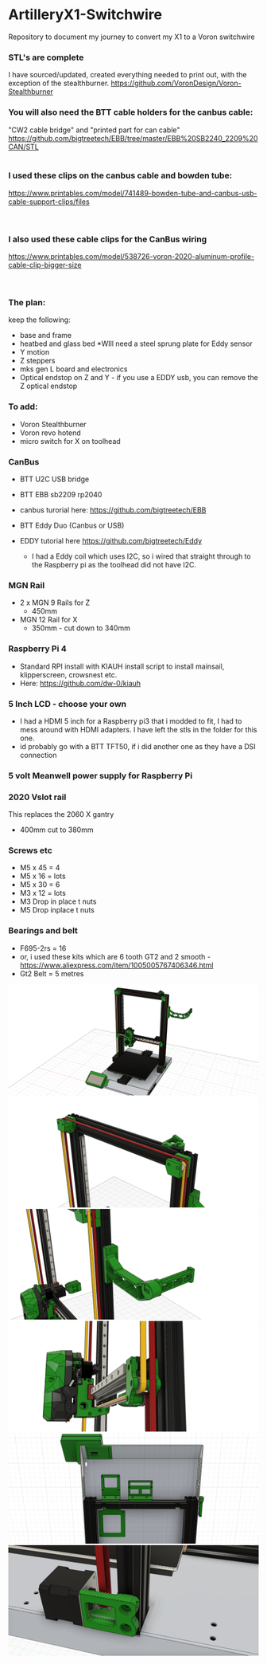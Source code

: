 # ArtilleryX1-Switchwire

Repository to document my journey to convert my X1 to a Voron switchwire

### STL's are complete
I have sourced/updated, created everything needed to print out, with the exception of the stealthburner.
https://github.com/VoronDesign/Voron-Stealthburner

### You will also need the BTT cable holders for the canbus cable: 
"CW2 cable bridge" and "printed part for can cable" <br>
https://github.com/bigtreetech/EBB/tree/master/EBB%20SB2240_2209%20CAN/STL 
<br>
<br>
### I used these clips on the canbus cable and bowden tube:
https://www.printables.com/model/741489-bowden-tube-and-canbus-usb-cable-support-clips/files
<br>
<br>
<br>
### I also used these cable clips for the CanBus wiring 
https://www.printables.com/model/538726-voron-2020-aluminum-profile-cable-clip-bigger-size
<br>
<BR>
<br>
### The plan:
keep the following:
  - base and frame
  - heatbed and glass bed *WIll need a steel sprung plate for Eddy sensor
  - Y motion
  - Z steppers
  - mks gen L board and electronics
  - Optical endstop on Z and Y - if you use a EDDY usb, you can remove the Z optical endstop 

### To add:
- Voron Stealthburner
- Voron revo hotend
- micro switch for X on toolhead
  
### CanBus
  - BTT U2C USB bridge
  - BTT EBB sb2209 rp2040
  - canbus turorial here: https://github.com/bigtreetech/EBB
  
  - BTT Eddy Duo (Canbus or USB)
  - EDDY tutorial here https://github.com/bigtreetech/Eddy
    - I had a Eddy coil which uses I2C, so i wired that straight through to the Raspberry pi as the toolhead did not have I2C.
### MGN Rail
  - 2 x MGN 9 Rails for Z
    - 450mm
  - MGN 12 Rail for X
    - 350mm - cut down to 340mm
### Raspberry Pi 4
  - Standard RPI install with KIAUH install script to install mainsail, klipperscreen, crowsnest etc.
  - Here: https://github.com/dw-0/kiauh
        
### 5 Inch LCD - choose your own
  - I had a HDMI 5 inch for a Raspberry pi3 that i modded to fit, I had to mess around with HDMI adapters. I have left the stls in the folder for this one.
  - id probably go with a BTT TFT50, if i did another one as they have a DSI connection
  
### 5 volt Meanwell power supply for Raspberry Pi

### 2020 Vslot rail  
  This replaces the 2060 X gantry
  - 400mm cut to 380mm

### Screws etc
- M5 x 45 = 4
- M5 x 16 = lots
- M5 x 30 = 6
- M3 x 12 = lots
- M3 Drop in place t nuts
- M5 Drop inplace t nuts

### Bearings and belt 
- F695-2rs = 16
 - or, i used these kits which are 6 tooth GT2 and 2 smooth - https://www.aliexpress.com/item/1005005767406346.html
- Gt2 Belt = 5 metres


![Switchwire](images/image1.png)
![Switchwire](images/image2.png)
![Switchwire](images/image3.png)
![Switchwire](images/image4.png)
![Switchwire](images/image5.png)
![Switchwire](images/image6.png)
 
  
     
